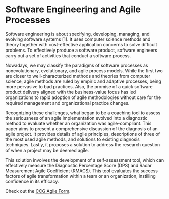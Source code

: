 # Software Engineering and Agile Processes

Software engineering is about specifying, developing, managing, and evolving software systems [1]. It uses computer science methods and theory together with cost-effective application concerns to solve difficult problems. To effectively produce a software product, software engineers carry out a set of activities that conduct a software process.

Nowadays, we may classify the paradigms of software processes as nonevolutionary, evolutionary, and agile process models. While the first two are closer to well-characterized methods and theories from computer science, agile methods are ruled by empiric and adaptive processes, being more pervasive to bad practices. Also, the promise of a quick software product delivery aligned with the business-value focus has led organizations to rapid adoption of agile methodologies without care for the required management and organizational practice changes.

Recognizing these challenges, what began to be a coaching tool to assess the seriousness of an agile implementation evolved into a diagnostic method to evaluate whether an organization was agile-compliant. This paper aims to present a comprehensive discussion of the diagnosis of an agile project. It provides details of agile principles, descriptions of three of the most used agile methods, and solutions to existing diagnosis techniques. Lastly, it proposes a solution to address the research question of when a project may be deemed agile.

This solution involves the development of a self-assessment tool, which can effectively measure the Diagnostic Percentage Score (DPS) and Radar Measurement Agile Coefficient (RMACS). This tool evaluates the success factors of agile transformation within a team or an organization, instilling confidence in its efficacy.

Check out the [CCG Agile Form](https://ccgagileform.netlify.app/).
